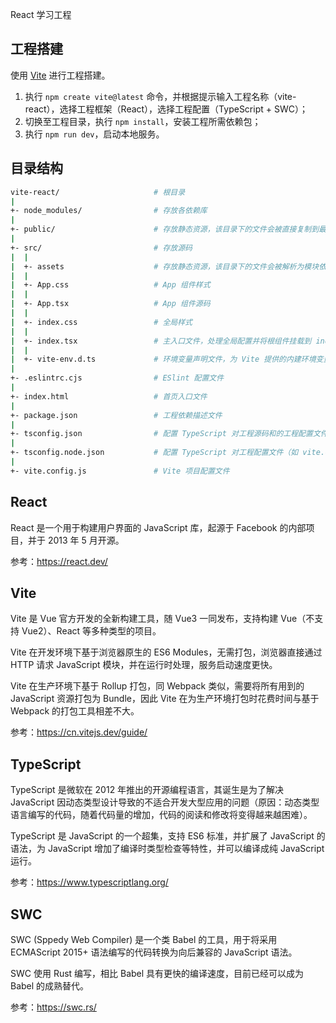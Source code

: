 React 学习工程

## 工程搭建

使用 [Vite](https://cn.vitejs.dev/guide/) 进行工程搭建。

1. 执行 `npm create vite@latest` 命令，并根据提示输入工程名称（vite-react），选择工程框架（React），选择工程配置（TypeScript + SWC）；
2. 切换至工程目录，执行 `npm install`，安装工程所需依赖包；
3. 执行 `npm run dev`，启动本地服务。

## 目录结构

```sh
vite-react/                     # 根目录
|
+- node_modules/                # 存放各依赖库
|
+- public/                      # 存放静态资源，该目录下的文件会被直接复制到最终的打包文件中，引用时需使用绝对路径
|
+- src/                         # 存放源码
|  |
|  +- assets                    # 存放静态资源，该目录下的文件会被解析为模块依赖，通过相对路径引用
|  |
|  +- App.css                   # App 组件样式
|  |
|  +- App.tsx                   # App 组件源码
|  |
|  +- index.css                 # 全局样式
|  |
|  +- index.tsx                 # 主入口文件，处理全局配置并将根组件挂载到 index.html 上
|  |
|  +- vite-env.d.ts             # 环境变量声明文件，为 Vite 提供的内建环境变量和开发者自定义的环境变量提供类型信息，用于智能提示和类型检查
|
+- .eslintrc.cjs                # ESlint 配置文件
|
+- index.html                   # 首页入口文件
|
+- package.json                 # 工程依赖描述文件
|
+- tsconfig.json                # 配置 TypeScript 对工程源码和的工程配置文件编译选项，包括 tsconfig.node.json
|
+- tsconfig.node.json           # 配置 TypeScript 对工程配置文件（如 vite.config.ts）的编译选项
|
+- vite.config.js               # Vite 项目配置文件
```

## React

React 是一个用于构建用户界面的 JavaScript 库，起源于 Facebook 的内部项目，并于 2013 年 5 月开源。

参考：https://react.dev/

## Vite

Vite 是 Vue 官方开发的全新构建工具，随 Vue3 一同发布，支持构建 Vue（不支持 Vue2）、React 等多种类型的项目。

Vite 在开发环境下基于浏览器原生的 ES6 Modules，无需打包，浏览器直接通过 HTTP 请求 JavaScript 模块，并在运行时处理，服务启动速度更快。

Vite 在生产环境下基于 Rollup 打包，同 Webpack 类似，需要将所有用到的 JavaScript 资源打包为 Bundle，因此 Vite 在为生产环境打包时花费时间与基于 Webpack 的打包工具相差不大。

参考：https://cn.vitejs.dev/guide/

## TypeScript

TypeScript 是微软在 2012 年推出的开源编程语言，其诞生是为了解决 JavaScript 因动态类型设计导致的不适合开发大型应用的问题（原因：动态类型语言编写的代码，随着代码量的增加，代码的阅读和修改将变得越来越困难）。

TypeScript 是 JavaScript 的一个超集，支持 ES6 标准，并扩展了 JavaScript 的语法，为 JavaScript 增加了编译时类型检查等特性，并可以编译成纯 JavaScript 运行。

参考：https://www.typescriptlang.org/

## SWC

SWC (Sppedy Web Compiler) 是一个类 Babel 的工具，用于将采用 ECMAScript 2015+ 语法编写的代码转换为向后兼容的 JavaScript 语法。

SWC 使用 Rust 编写，相比 Babel 具有更快的编译速度，目前已经可以成为 Babel 的成熟替代。

参考：https://swc.rs/
